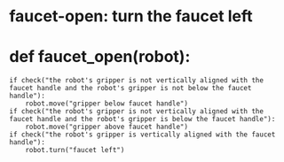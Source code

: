 # faucet-open: turn the faucet left
# def faucet_open(robot):
    if check("the robot's gripper is not vertically aligned with the faucet handle and the robot's gripper is not below the faucet handle"):
        robot.move("gripper below faucet handle")
    if check("the robot's gripper is not vertically aligned with the faucet handle and the robot's gripper is below the faucet handle"):
        robot.move("gripper above faucet handle")
    if check("the robot's gripper is vertically aligned with the faucet handle"):
        robot.turn("faucet left")